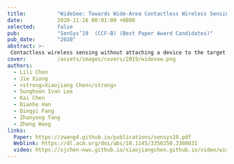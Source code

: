 ```yaml
---
title:          "WideSee: Towards Wide-Area Contactless Wireless Sensing"
date:           2020-11-16 00:01:00 +0800
selected:       false
pub:            "SenSys’19  (CCF-B) (Best Paper Award Candidates)"
pub_date:       "2020"
abstract: >-
 Contactless wireless sensing without attaching a device to the target has achieved promising progress in recent years. However, one severe limitation is the small sensing range. This paper presents WideSee to realize wide-area sensing with only one transceiver pair. WideSee utilizes the LoRa signal to achieve a larger range of sensing and further incorporates drone's mobility to broaden the sensing area. WideSee presents solutions across software and hardware to overcome two aspects of challenges for wide-range contactless sensing: (i) the interference brought by the device mobility and LoRa's high sensitivity; and (ii) the ambiguous target information such as location when employing just a single pair of transceivers. We have developed a working prototype of WideSee for human target detection and localization that are especially useful in emergency scenarios such as rescue search, and evaluated WideSee with both controlled experiments and the field study in a high-rise building. Extensive experiments demonstrate the great potential of WideSee for wide-area contactless sensing with a single LoRa transceiver pair hosted on a drone. 
cover:          /assets/images/covers/2019/widesee.png
authors:
  - Lili Chen
  - Jie Xiong
  - <strong>Xiaojiang Chen</strong>
  - Sunghoon Ivan Lee
  - Kai Chen
  - Dianhe Han
  - Dingyi Fang
  - Zhanyong Tang
  - Zheng Wang 
links:
  Paper: https://zwang4.github.io/publications/sensys19.pdf
  Weblink: https://dl.acm.org/doi/abs/10.1145/3356250.3360031
  video: https://xjchen-nwu.github.io/xiaojiangchen.github.io/video/widesee/widesee.html
---
```

